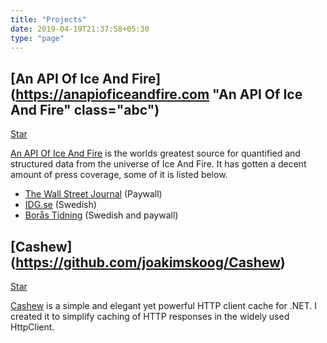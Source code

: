```yaml
---
title: "Projects"
date: 2019-04-19T21:37:58+05:30
type: "page"
---
```


## [An API Of Ice And Fire] (https://anapioficeandfire.com "An API Of Ice And Fire" class="abc")
<a class="github-button" href="https://github.com/joakimskoog/anapioficeandfire" data-show-count="true" aria-label="Star joakimskoog/anapioficeandfire on GitHub">Star</a>

[An API Of Ice And Fire](https://anapioficeandfire.com) is the worlds greatest source for quantified and structured data from the universe of Ice And Fire. It has gotten a decent amount of press coverage, some of it is listed below.

- [The Wall Street Journal](https://www.wsj.com/articles/fans-geek-out-over-game-of-thrones-data-1499877067?mod=e2tw) (Paywall)
- [IDG.se](https://www.idg.se/2.1085/1.656030/svensk-api-game-of-thrones) (Swedish)
- [Borås Tidning](http://www.bt.se/boras/samlar-allt-som-finns-att-veta-om-game-of-thrones/) (Swedish and paywall)

## [Cashew] (https://github.com/joakimskoog/Cashew)
<a class="github-button" href="https://github.com/joakimskoog/Cashew" data-show-count="true" aria-label="Star joakimskoog/Cashew on GitHub">Star</a>

[Cashew](https://github.com/joakimskoog/Cashew) is a simple and elegant yet powerful HTTP client cache for .NET. I created it to simplify caching of HTTP responses in the widely used HttpClient.









<!-- 
Cashew is a .NET library for caching responses easily with an HttpClient through an API that is simple and elegant yet powerful. There's support out of the box for the awesome CacheManager via the Cashew.Adapters.CacheManager package. Its aim is to focus on the HTTP part of caching and not worrying about how stuff is stored, meaning no half-arsed cache implementations! -->